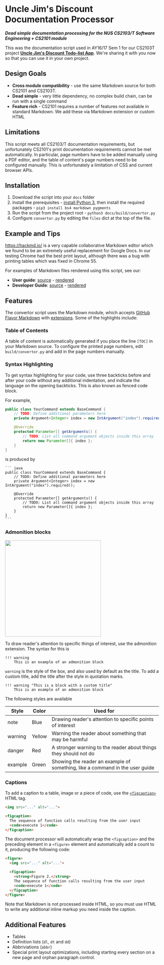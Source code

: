 # Uncle Jim's Discount Documentation Processor 

***Dead simple documentation processing for the NUS CS2103/T Software Engineering + CS2101 module***

This was the documentation script used in AY16/17 Sem 1 for our CS2103T project [**Uncle Jim's Discount Todo-list App**](https://github.com/CS2103AUG2016-W10-C4/main/). We're sharing it with you now so that you can use it in your own project. 

## Design Goals 

- **Cross module compatibility** - use the same Markdown source for both CS2101 and CS2103T. 
- **Dead simple** - very little dependency, no complex build chain, can be run with a single command 
- **Feature rich** - CS2101 requires a number of features not available in standard Markdown. We add these via Markdown extension or custom HTML 

## Limitations 

This script meets all CS2103/T documentation requirements, but unfortunately CS2101's print documentation requirements cannot be met automatically. In particular, page numbers have to be added manually using a PDF editor, and the table of content's page numbers need to be configured manually. This is unfortunately a limitation of CSS and current browser APIs. 

## Installation 

1. Download the script into your `docs` folder 
2. Install the prerequisites - [install Python 3](https://www.python.org/downloads/), then install the required packages - `pip3 install bs4 markdown pygments`
3. Run the script from the project root - `python3 docs/build/convertor.py` 
4. Configure `convertor.py` by editing the `files` dict at the top of the file. 

## Example and Tips

https://hackmd.io/ is a very capable collaborative Markdown editor which we found to be an extremely useful replacement for Google Docs. In our testing Chrome had the best print layout, although there was a bug with printing tables which was fixed in Chrome 55. 

For examples of Markdown files rendered using this script, see our: 

- **User guide**: [source](https://raw.githubusercontent.com/CS2103AUG2016-W10-C4/main/master/docs/UserGuide.md) - [rendered](https://cs2103aug2016-w10-c4.github.io/main/UserGuide.html)
- **Developer Guide**: [source](https://raw.githubusercontent.com/CS2103AUG2016-W10-C4/main/master/docs/DeveloperGuide.md) - [rendered](https://cs2103aug2016-w10-c4.github.io/main/DeveloperGuide.html)

## Features 

The convertor script uses the Markdown module, which accepts [GitHub Flavor Markdown](https://guides.github.com/features/mastering-markdown/) with [extensions](https://pythonhosted.org/Markdown/extensions/index.html). Some of the highlights include:

### Table of Contents 

A table of content is automatically generated if you place the line `[TOC]` in your Markdown source. To configure the printed page numbers, edit `build/convertor.py` and add in the page numbers manually. 

### Syntax Highlighting 

To get syntax highlighting for your code, use three backticks before and after your code without any additional indentation, and indicate the language on the opening backticks. This is also known as fenced code block. 

For example, 

``` java
public class YourCommand extends BaseCommand {
    // TODO: Define additional parameters here
    private Argument<Integer> index = new IntArgument("index").required();

    @Override
    protected Parameter[] getArguments() {
        // TODO: List all command argument objects inside this array
        return new Parameter[]{ index };
    }
}
```

is produced by 

    ``` java
    public class YourCommand extends BaseCommand {
        // TODO: Define additional parameters here
        private Argument<Integer> index = new IntArgument("index").required();

        @Override
        protected Parameter[] getArguments() {
            // TODO: List all command argument objects inside this array
            return new Parameter[]{ index };
        }
    }
    ```


### Admonition blocks 

<img width="314" alt="" src="https://cloud.githubusercontent.com/assets/445650/21878178/7705dd3c-d8cb-11e6-9c81-27ba857edb01.png">

To draw reader's attention to specific things of interest, use the admonition extension. The syntax for this is 

    !!! warning
        This is an example of an admonition block 

`warning` is the style of the box, and also used by default as the title. To add a custom title, add the title after the style in quotation marks. 


    !!! warning "This is a block with a custom title"
        This is an example of an admonition block 

The following styles are available 

Style    | Color    | Used for 
-------- | -------- | --------------------------------------------------
note     | Blue     | Drawing reader's attention to specific points of interest 
warning  | Yellow   | Warning the reader about something that may be harmful 
danger   | Red      | A stronger warning to the reader about things they should not do 
example  | Green    | Showing the reader an example of something, like a command in the user guide 

### Captions 

To add a caption to a table, image or a piece of code, use the [`<figcaption>`](https://developer.mozilla.org/en/docs/Web/HTML/Element/figcaption) HTML tag. 

```html 
<img src="..." alt="...">

<figcaption>
  The sequence of function calls resulting from the user input 
  <code>execute 1</code>
</figcaption>
```

The document processor will automatically wrap the `<figcaption>` and the preceding element in a `<figure>` element and automatically add a count to it, producing the following code:

```html 
<figure>
  <img src="..." alt="...">

  <figcaption>
    <strong>Figure 2.</strong>
    The sequence of function calls resulting from the user input 
    <code>execute 1</code>
  </figcaption>
</figure>
```

Note that Markdown is not processed inside HTML, so you must use HTML to write any additional inline markup you need inside the caption. 

## Additional Features 

- Tables 
- Definition lists (`dl`, `dt` and `dd`)
- Abbriviations (`abbr`) 
- Special print layout optimizations, including starting every section on a new page and orphan paragraph control. 
